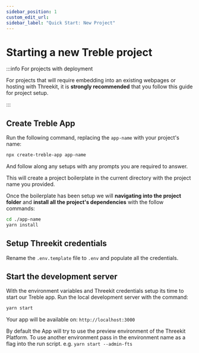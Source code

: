 ```yaml
---
sidebar_position: 1
custom_edit_url:
sidebar_label: "Quick Start: New Project"
---
```


# Starting a new Treble project

:::info For projects with deployment

For projects that will require embedding into an existing webpages or hosting with Threekit, it is **strongly recommended** that you follow this guide for project setup.

:::

## Create Treble App

Run the following command, replacing the `app-name` with your project's name:

```bash
npx create-treble-app app-name
```

And follow along any setups with any prompts you are required to answer.

This will create a project boilerplate in the current directory with the project name you provided.

Once the boilerplate has been setup we will **navigating into the project folder** and **install all the project's dependencies** with the follow commands:

```bash
cd ./app-name
yarn install
```

## Setup Threekit credentials

Rename the `.env.template` file to `.env` and populate all the credentials.

## Start the development server

With the environment variables and Threekit credentials setup its time to start our Treble app. Run the local development server with the command:

```bash
yarn start
```

Your app will be available on: `http://localhost:3000`

By default the App will try to use the preview environment of the Threekit Platform. To use another environment pass in the environment name as a flag into the run script. e.g. `yarn start --admin-fts`
